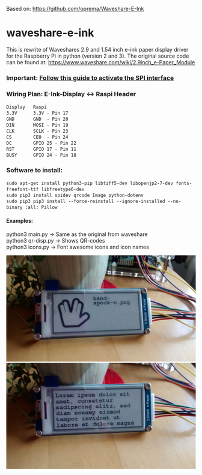 Based on: https://github.com/oprema/Waveshare-E-Ink

# waveshare-e-ink
This is rewrite of Waveshares 2.9 and 1.54 inch e-ink paper display driver
for the Raspberry Pi in python (version 2 and 3). The original source code can be found at:
https://www.waveshare.com/wiki/2.9inch_e-Paper_Module

### Important: [Follow this guide to activate the SPI interface](https://www.96boards.org/documentation/mezzanine/shiratech-fpga/guides/simple-spi-hats.md.html)

### Wiring Plan: E-Ink-Display <-> Raspi Header
```
Display   Raspi   
3.3V      3.3V - Pin 17   
GND       GND  - Pin 20   
DIN       MOSI - Pin 19   
CLK       SCLK - Pin 23   
CS        CE0  - Pin 24   
DC        GPIO 25 - Pin 22   
RST       GPIO 17 - Pin 11   
BUSY      GPIO 24 - Pin 18   
```

### Software to install:
```
sudo apt-get install python3-pip libtiff5-dev libopenjp2-7-dev fonts-freefont-ttf libfreetype6-dev
sudo pip3 install spidev qrcode Image python-dotenv
sudo pip3 pip3 install --force-reinstall --ignore-installed --no-binary :all: Pillow
```
#### Examples:
python3 main.py -> Same as the original from waveshare   
python3 qr-disp.py -> Shows QR-codes   
python3 icons.py -> Font awesome icons and icon names   

<img src="/images/image-2.jpeg" width="650">
<img src="/images/image-3.jpeg" width="650">
